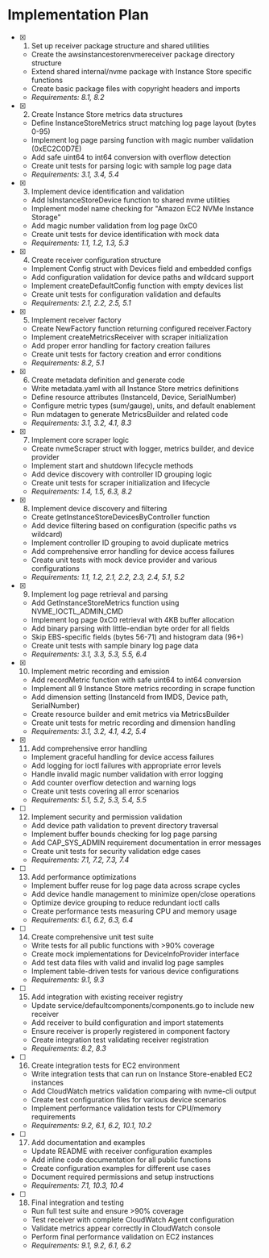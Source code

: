 # Implementation Plan

- [x] 1. Set up receiver package structure and shared utilities
  - Create the awsinstancestorenvmereceiver package directory structure
  - Extend shared internal/nvme package with Instance Store specific functions
  - Create basic package files with copyright headers and imports
  - _Requirements: 8.1, 8.2_

- [x] 2. Create Instance Store metrics data structures
  - Define InstanceStoreMetrics struct matching log page layout (bytes 0-95)
  - Implement log page parsing function with magic number validation (0xEC2C0D7E)
  - Add safe uint64 to int64 conversion with overflow detection
  - Create unit tests for parsing logic with sample log page data
  - _Requirements: 3.1, 3.4, 5.4_

- [x] 3. Implement device identification and validation
  - Add IsInstanceStoreDevice function to shared nvme utilities
  - Implement model name checking for "Amazon EC2 NVMe Instance Storage"
  - Add magic number validation from log page 0xC0
  - Create unit tests for device identification with mock data
  - _Requirements: 1.1, 1.2, 1.3, 5.3_

- [x] 4. Create receiver configuration structure
  - Implement Config struct with Devices field and embedded configs
  - Add configuration validation for device paths and wildcard support
  - Implement createDefaultConfig function with empty devices list
  - Create unit tests for configuration validation and defaults
  - _Requirements: 2.1, 2.2, 2.5, 5.1_

- [x] 5. Implement receiver factory
  - Create NewFactory function returning configured receiver.Factory
  - Implement createMetricsReceiver with scraper initialization
  - Add proper error handling for factory creation failures
  - Create unit tests for factory creation and error conditions
  - _Requirements: 8.2, 5.1_

- [x] 6. Create metadata definition and generate code
  - Write metadata.yaml with all Instance Store metrics definitions
  - Define resource attributes (InstanceId, Device, SerialNumber)
  - Configure metric types (sum/gauge), units, and default enablement
  - Run mdatagen to generate MetricsBuilder and related code
  - _Requirements: 3.1, 3.2, 4.1, 8.3_

- [x] 7. Implement core scraper logic
  - Create nvmeScraper struct with logger, metrics builder, and device provider
  - Implement start and shutdown lifecycle methods
  - Add device discovery with controller ID grouping logic
  - Create unit tests for scraper initialization and lifecycle
  - _Requirements: 1.4, 1.5, 6.3, 8.2_

- [x] 8. Implement device discovery and filtering
  - Create getInstanceStoreDevicesByController function
  - Add device filtering based on configuration (specific paths vs wildcard)
  - Implement controller ID grouping to avoid duplicate metrics
  - Add comprehensive error handling for device access failures
  - Create unit tests with mock device provider and various configurations
  - _Requirements: 1.1, 1.2, 2.1, 2.2, 2.3, 2.4, 5.1, 5.2_

- [x] 9. Implement log page retrieval and parsing
  - Add GetInstanceStoreMetrics function using NVME_IOCTL_ADMIN_CMD
  - Implement log page 0xC0 retrieval with 4KB buffer allocation
  - Add binary parsing with little-endian byte order for all fields
  - Skip EBS-specific fields (bytes 56-71) and histogram data (96+)
  - Create unit tests with sample binary log page data
  - _Requirements: 3.1, 3.3, 5.3, 5.5, 6.4_

- [x] 10. Implement metric recording and emission
  - Add recordMetric function with safe uint64 to int64 conversion
  - Implement all 9 Instance Store metrics recording in scrape function
  - Add dimension setting (InstanceId from IMDS, Device path, SerialNumber)
  - Create resource builder and emit metrics via MetricsBuilder
  - Create unit tests for metric recording and dimension handling
  - _Requirements: 3.1, 3.2, 4.1, 4.2, 5.4_

- [x] 11. Add comprehensive error handling
  - Implement graceful handling for device access failures
  - Add logging for ioctl failures with appropriate error levels
  - Handle invalid magic number validation with error logging
  - Add counter overflow detection and warning logs
  - Create unit tests covering all error scenarios
  - _Requirements: 5.1, 5.2, 5.3, 5.4, 5.5_

- [ ] 12. Implement security and permission validation
  - Add device path validation to prevent directory traversal
  - Implement buffer bounds checking for log page parsing
  - Add CAP_SYS_ADMIN requirement documentation in error messages
  - Create unit tests for security validation edge cases
  - _Requirements: 7.1, 7.2, 7.3, 7.4_

- [ ] 13. Add performance optimizations
  - Implement buffer reuse for log page data across scrape cycles
  - Add device handle management to minimize open/close operations
  - Optimize device grouping to reduce redundant ioctl calls
  - Create performance tests measuring CPU and memory usage
  - _Requirements: 6.1, 6.2, 6.3, 6.4_

- [ ] 14. Create comprehensive unit test suite
  - Write tests for all public functions with >90% coverage
  - Create mock implementations for DeviceInfoProvider interface
  - Add test data files with valid and invalid log page samples
  - Implement table-driven tests for various device configurations
  - _Requirements: 9.1, 9.3_

- [ ] 15. Add integration with existing receiver registry
  - Update service/defaultcomponents/components.go to include new receiver
  - Add receiver to build configuration and import statements
  - Ensure receiver is properly registered in component factory
  - Create integration test validating receiver registration
  - _Requirements: 8.2, 8.3_

- [ ] 16. Create integration tests for EC2 environment
  - Write integration tests that can run on Instance Store-enabled EC2 instances
  - Add CloudWatch metrics validation comparing with nvme-cli output
  - Create test configuration files for various device scenarios
  - Implement performance validation tests for CPU/memory requirements
  - _Requirements: 9.2, 6.1, 6.2, 10.1, 10.2_

- [ ] 17. Add documentation and examples
  - Update README with receiver configuration examples
  - Add inline code documentation for all public functions
  - Create configuration examples for different use cases
  - Document required permissions and setup instructions
  - _Requirements: 7.1, 10.3, 10.4_

- [ ] 18. Final integration and testing
  - Run full test suite and ensure >90% coverage
  - Test receiver with complete CloudWatch Agent configuration
  - Validate metrics appear correctly in CloudWatch console
  - Perform final performance validation on EC2 instances
  - _Requirements: 9.1, 9.2, 6.1, 6.2_